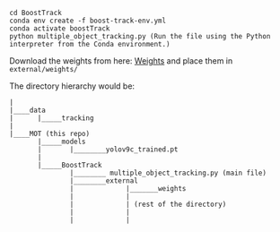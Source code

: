 ```
cd BoostTrack
conda env create -f boost-track-env.yml
conda activate boostTrack
python multiple_object_tracking.py (Run the file using the Python interpreter from the Conda environment.)
```

Download the weights from here: [Weights](https://drive.google.com/drive/folders/15hZcR4bW_Z9hEaXXjeWhQl_jwRKllauG)
and place them in `external/weights/`

The directory hierarchy would be:
```
|
|____data 
|      |_____tracking
|
|____MOT (this repo)
       |_____models
       |       |________yolov9c_trained.pt
       |
       |_____BoostTrack
               |________ multiple_object_tracking.py (main file)
               |________external
               |             |_______weights
               |             |
               |             | (rest of the directory)
               |             |
               |             |
```
